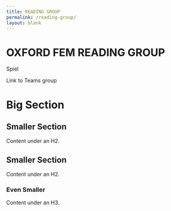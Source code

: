 ```yaml
---
title: READING GROUP
permalink: /reading-group/
layout: blank
---
```


# OXFORD FEM READING GROUP

Spiel

Link to Teams group

<div class="accordion">
  <h1 class="accordion-header">Big Section</h1>
  <div class="accordion-content">
    <div class="accordion">
      <h2 class="accordion-header">Smaller Section</h2>
      <div class="accordion-content">
        <p>Content under an H2.</p>
      </div>
    </div>
  </div>
</div>

<div class="accordion">
  <h2 class="accordion-header">Smaller Section</h2>
  <div class="accordion-content">
    <p>Content under an H2.</p>
  </div>
</div>

<div class="accordion">
  <h3 class="accordion-header">Even Smaller</h3>
  <div class="accordion-content">
    <p>Content under an H3.</p>
  </div>
</div>

<script src="assets/js/accordion.js"></script>

<!-- ## 2025–2026

### Michaelmas term

| Week | Date | Paper | Presenter |
| --- | --- | --- | --- |
| 1 | 14.OCT | *TBA...* | *TBA...* |
| 2 | 21.OCT | *TBA...* | *TBA...* |
| 3 | 28.OCT | *TBA...* | *TBA...* |
| 4 | 04.NOV | *TBA...* | *TBA...* |
| 5 | 11.NOV | *TBA...* | *TBA...* |
| 6 | 18.NOV | *TBA...* | *TBA...* |
| 7 | 25.NOV | *TBA...* | *TBA...* |
| 8 | 02.DEC | *TBA...* | *TBA...* |

## –2025

For records of prior years, see {% include collaborators/charlie/short.md %}'s page [here](https://sites.google.com/view/charlieparker2/oxford-fem-reading-group). -->
